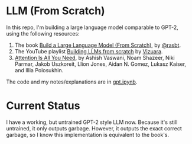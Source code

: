 # LLM (From Scratch)

In this repo, I'm building a large language model comparable to GPT-2, using the following resources:
1. The book [Build a Large Language Model (From Scratch)](https://www.manning.com/books/build-a-large-language-model-from-scratch), by [@rasbt](https://github.com/rasbt).
2. The YouTube playlist [Building LLMs from scratch](https://www.youtube.com/playlist?list=PLPTV0NXA_ZSgsLAr8YCgCwhPIJNNtexWu) by [Vizuara](https://www.youtube.com/@vizuara).
3. [Attention Is All You Need](https://arxiv.org/abs/1706.03762), by Ashish Vaswani, Noam Shazeer, Niki Parmar, Jakob Uszkoreit, Llion Jones, Aidan N. Gomez, Lukasz Kaiser, and Illia Polosukhin.

The code and my notes/explanations are in [gpt.ipynb](./gpt.ipynb).

# Current Status

I have a working, but untrained GPT-2 style LLM now. Because it's still untrained, it only outputs garbage.
However, it outputs the exact correct garbage, so I know this implementation is equivalent to the book's.